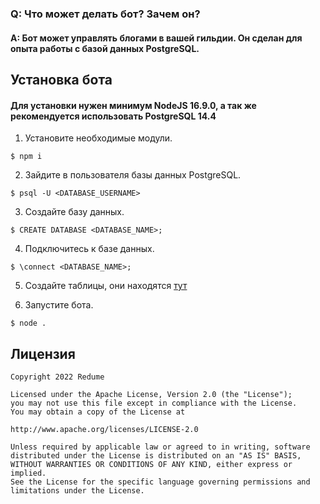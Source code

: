 ### Q: Что может делать бот? Зачем он?
#### A: Бот может управлять блогами в вашей гильдии. Он сделан для опыта работы с базой данных PostgreSQL.

## Установка бота
#### Для установки нужен минимум NodeJS 16.9.0, а так же рекомендуется использовать PostgreSQL 14.4

1. Установите необходимые модули.
```shell
$ npm i
```

2. Зайдите в пользователя базы данных PostgreSQL.
```shell
$ psql -U <DATABASE_USERNAME>
```

3. Создайте базу данных.
```shell
$ CREATE DATABASE <DATABASE_NAME>;
```

4. Подключитесь к базе данных. 
```shell
$ \connect <DATABASE_NAME>;
```

5. Создайте таблицы, они находятся [тут](https://github.com/Redume/shika-blogs/blob/main/data/schema.sql)

6. Запустите бота.
```shell
$ node .
```

## Лицензия
    Copyright 2022 Redume
    
    Licensed under the Apache License, Version 2.0 (the "License");
    you may not use this file except in compliance with the License.
    You may obtain a copy of the License at
    
    http://www.apache.org/licenses/LICENSE-2.0
    
    Unless required by applicable law or agreed to in writing, software
    distributed under the License is distributed on an "AS IS" BASIS,
    WITHOUT WARRANTIES OR CONDITIONS OF ANY KIND, either express or implied.
    See the License for the specific language governing permissions and
    limitations under the License.